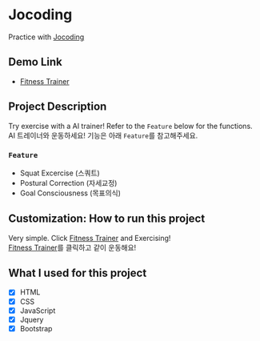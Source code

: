 # Jocoding
 Practice with [Jocoding](https://www.youtube.com/channel/UCQNE2JmbasNYbjGAcuBiRRg)

## Demo Link

- [Fitness Trainer](https://my-pose-model.netlify.app/)


## Project Description 

Try exercise with a AI trainer! Refer to the `Feature` below for the functions.  
AI 트레이너와 운동하세요! 기능은 아래 `Feature`를 참고해주세요.

### `Feature`

- Squat Excercise (스쿼트)
- Postural Correction (자세교정)
- Goal Consciousness (목표의식)

## Customization: How to run this project

Very simple. Click [Fitness Trainer](https://my-pose-model.netlify.app/) and Exercising!  
[Fitness Trainer](https://my-pose-model.netlify.app/)를 클릭하고 같이 운동해요!

## What I used for this project 

- [X] HTML
- [X] CSS
- [X] JavaScript
- [X] Jquery
- [X] Bootstrap
